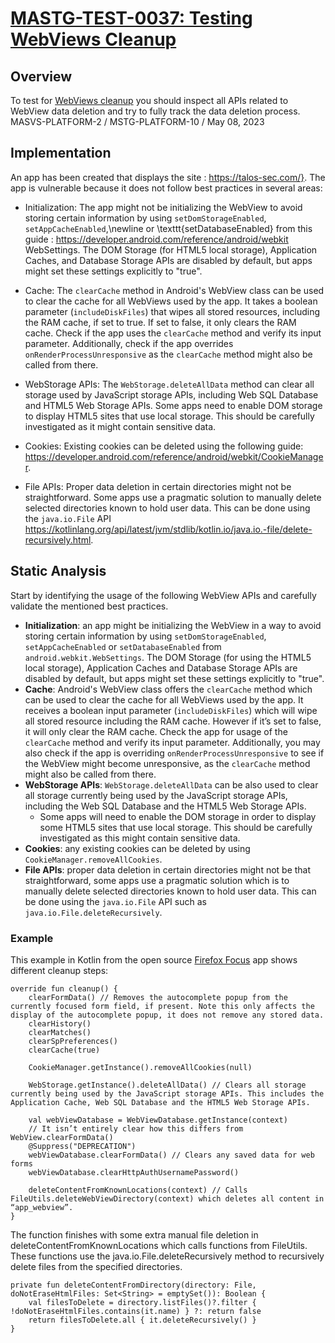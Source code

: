 # [MASTG-TEST-0037: Testing WebViews Cleanup](https://mas.owasp.org/MASTG/tests/android/MASVS-PLATFORM/MASTG-TEST-0037)

## Overview

To test for [WebViews cleanup](https://developer.android.com/guide/webapps/managing-webview) you should inspect all APIs related to WebView data deletion and try to fully track the data deletion process.
MASVS-PLATFORM-2 / MSTG-PLATFORM-10 / May 08, 2023
## Implementation

An app has been created that displays the site : https://talos-sec.com/}. The app is vulnerable because it does not follow best practices in several areas:


- Initialization: The app might not be initializing the WebView to avoid storing certain information by using `setDomStorageEnabled`, `setAppCacheEnabled`,\newline or \texttt{setDatabaseEnabled} from this guide : https://developer.android.com/reference/android/webkit WebSettings. The DOM Storage (for HTML5 local storage), Application Caches, and Database Storage APIs are disabled by default, but apps might set these settings explicitly to "true".
    
- Cache: The `clearCache` method in Android's WebView class can be used to clear the cache for all WebViews used by the app. It takes a boolean parameter (`includeDiskFiles`) that wipes all stored resources, including the RAM cache, if set to true. If set to false, it only clears the RAM cache. Check if the app uses the `clearCache` method and verify its input parameter. Additionally, check if the app overrides `onRenderProcessUnresponsive` as the `clearCache` method might also be called from there.
    
- WebStorage APIs: The `WebStorage.deleteAllData` method can clear all storage used by JavaScript storage APIs, including Web SQL Database and HTML5 Web Storage APIs.
    Some apps need to enable DOM storage to display HTML5 sites that use local storage. This should be carefully investigated as it might contain sensitive data.

- Cookies: Existing cookies can be deleted using the following guide: https://developer.android.com/reference/android/webkit/CookieManager.
    
- File APIs: Proper data deletion in certain directories might not be straightforward. Some apps use a pragmatic solution to manually delete selected directories known to hold user data. This can be done using the `java.io.File` API https://kotlinlang.org/api/latest/jvm/stdlib/kotlin.io/java.io.-file/delete-recursively.html.

## Static Analysis

Start by identifying the usage of the following WebView APIs and carefully validate the mentioned best practices.

- **Initialization**: an app might be initializing the WebView in a way to avoid storing certain information by using `setDomStorageEnabled`, `setAppCacheEnabled` or `setDatabaseEnabled` from `android.webkit.WebSettings`. The DOM Storage (for using the HTML5 local storage), Application Caches and Database Storage APIs are disabled by default, but apps might set these settings explicitly to "true".
- **Cache**: Android's WebView class offers the `clearCache` method which can be used to clear the cache for all WebViews used by the app. It receives a boolean input parameter (`includeDiskFiles`) which will wipe all stored resource including the RAM cache. However if it’s set to false, it will only clear the RAM cache. Check the app for usage of the `clearCache` method and verify its input parameter. Additionally, you may also check if the app is overriding `onRenderProcessUnresponsive` to see if the WebView might become unresponsive, as the `clearCache` method might also be called from there.
- **WebStorage APIs**: `WebStorage.deleteAllData` can be also used to clear all storage currently being used by the JavaScript storage APIs, including the Web SQL Database and the HTML5 Web Storage APIs. 
  - Some apps will need to enable the DOM storage in order to display some HTML5 sites that use local storage. This should be carefully investigated as this might contain sensitive data.
- **Cookies**: any existing cookies can be deleted by using `CookieManager.removeAllCookies`.
- **File APIs**: proper data deletion in certain directories might not be that straightforward, some apps use a pragmatic solution which is to manually delete selected directories known to hold user data. This can be done using the `java.io.File` API such as `java.io.File.deleteRecursively`.

### Example

This example in Kotlin from the open source [Firefox Focus](https://github.com/mozilla-mobile/focus-android) app shows different cleanup steps:

```
override fun cleanup() {
    clearFormData() // Removes the autocomplete popup from the currently focused form field, if present. Note this only affects the display of the autocomplete popup, it does not remove any stored data.
    clearHistory()
    clearMatches()
    clearSpPreferences()
    clearCache(true)
    
    CookieManager.getInstance().removeAllCookies(null)
    
    WebStorage.getInstance().deleteAllData() // Clears all storage currently being used by the JavaScript storage APIs. This includes the Application Cache, Web SQL Database and the HTML5 Web Storage APIs.
    
    val webViewDatabase = WebViewDatabase.getInstance(context)
    // It isn’t entirely clear how this differs from WebView.clearFormData()
    @Suppress("DEPRECATION")
    webViewDatabase.clearFormData() // Clears any saved data for web forms
    webViewDatabase.clearHttpAuthUsernamePassword()
    
    deleteContentFromKnownLocations(context) // Calls FileUtils.deleteWebViewDirectory(context) which deletes all content in “app_webview”.
}
```
The function finishes with some extra manual file deletion in deleteContentFromKnownLocations which calls functions from FileUtils. These functions use the java.io.File.deleteRecursively method to recursively delete files from the specified directories.
```
private fun deleteContentFromDirectory(directory: File, doNotEraseHtmlFiles: Set<String> = emptySet()): Boolean {
    val filesToDelete = directory.listFiles()?.filter { !doNotEraseHtmlFiles.contains(it.name) } ?: return false
    return filesToDelete.all { it.deleteRecursively() }
}

```
